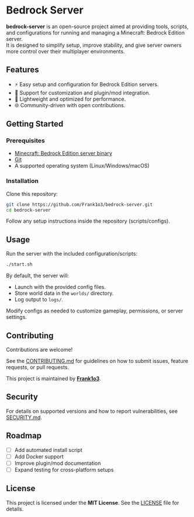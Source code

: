 # Bedrock Server

**bedrock-server** is an open-source project aimed at providing tools, scripts, and configurations for running and managing a Minecraft: Bedrock Edition server.  
It is designed to simplify setup, improve stability, and give server owners more control over their multiplayer environments.

## Features
- ⚡ Easy setup and configuration for Bedrock Edition servers.  
- 🔧 Support for customization and plugin/mod integration.  
- 🚀 Lightweight and optimized for performance.  
- 🌐 Community-driven with open contributions.  

## Getting Started

### Prerequisites
- [Minecraft: Bedrock Edition server binary](https://www.minecraft.net/en-us/download/server/bedrock)  
- [Git](https://git-scm.com/)  
- A supported operating system (Linux/Windows/macOS)  

### Installation
Clone this repository:
```bash
git clone https://github.com/Frank1o3/bedrock-server.git
cd bedrock-server
````

Follow any setup instructions inside the repository (scripts/configs).

## Usage

Run the server with the included configuration/scripts:

```bash
./start.sh
```

By default, the server will:

* Launch with the provided config files.
* Store world data in the `worlds/` directory.
* Log output to `logs/`.

Modify configs as needed to customize gameplay, permissions, or server settings.

## Contributing

Contributions are welcome!

See the [CONTRIBUTING.md](CONTRIBUTING.md) for guidelines on how to submit issues, feature requests, or pull requests.

This project is maintained by **[Frank1o3](https://github.com/Frank1o3)**.

## Security

For details on supported versions and how to report vulnerabilities, see [SECURITY.md](SECURITY.md).

## Roadmap

* [ ] Add automated install script
* [ ] Add Docker support
* [ ] Improve plugin/mod documentation
* [ ] Expand testing for cross-platform setups

## License

This project is licensed under the **MIT License**.
See the [LICENSE](LICENSE) file for details.

